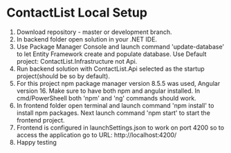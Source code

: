 # ContactList Local Setup

1. Download repository - master or development branch.
4. In backend folder open solution in your .NET IDE.
5. Use Package Manager Console and launch command 'update-database' to let Entity Framework create and populate database. Use Default project: ContactList.Infrastructure not Api.
6. Run backend solution with ContactList.Api selected as the startup project(should be so by default).
7. For this project npm package manager version 8.5.5 was used, Angular version 16. Make sure to have both npm and angular installed. In cmd/PowerSheell both 'npm' and 'ng' commands should work.
8. In frontend folder open terminal and launch command 'npm install' to install npm packages. Next launch command 'npm start' to start the frontend project.
9. Frontend is configured in launchSettings.json to work on port 4200 so to access the application go to URL: http://localhost:4200/
10. Happy testing

